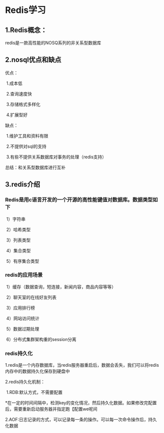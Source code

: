 # Redis学习

## 1.Redis概念：

redis是一款高性能的NOSQ系列的非关系型数据库

## 2.nosql优点和缺点

优点：

​	1.成本低

​	2.查询速度快

​	3.存储格式多样化

​	4.扩展型好

缺点：

​	1.维护工具和资料有限

​	2.不提供对sql的支持

​	3.有些不提供关系数据库对事务的处理（redis支持）

总结：和关系型数据库进行互补

## 3.redis介绍

### Redis是用c语言开发的一个开源的高性能键值对数据库。数据类型如下

​	1）字符串

​	2）哈希类型

​	3）列表类型

​	4）集合类型

​	5）有序集合类型

### redis的应用场景

​	1）缓存（数据查询，短连接，新闻内容，商品内容等等）

​	2）聊天室的在线好友列表

​	3）应用排行榜

​	4）网站访问统计

​	5）数据过期处理

​	6）分布式集群架构重的session分离

### redis持久化

1.redis是一个内存数据库，当redis服务器重启后，数据会丢失，我们可以将redis内存中的数据持久化保存到硬盘中

2.redis持久化机制：

​	1.RDB:默认方式，不需要配置

​		*在一定的时间间隔中，检测key的变化情况，然后持久化数据。如果修改完配置后，需要重新启动服务器并指定跑【配置we呢间

​	2.AOF:日志记录的方式，可以记录每一条的操作。可以每一次命令操作后，持久化数据

